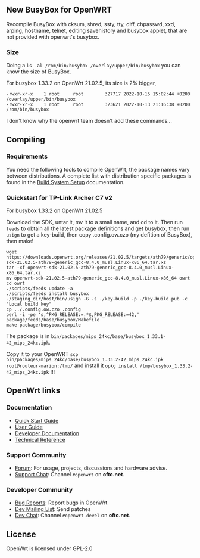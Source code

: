 <!--
Filename: README.md
Author: Olivier Sirol <czo@free.fr>
License: GPL-2.0 (http://www.gnu.org/copyleft)
File Created: nov. 2018
Last Modified: Wednesday 19 October 2022, 18:50
Edit Time: 2:00:44
-->

## New BusyBox for OpenWRT

Recompile BusyBox with
 cksum,
 shred,
 ssty,
 tty,
 diff,
 chpasswd,
 xxd,
 arping,
 hostname,
 telnet,
 editing savehistory
 and busybox applet, that are not provided with openwrt's busybox.

### Size

Doing a `ls -al /rom/bin/busybox /overlay/upper/bin/busybox` you can know the size of BusyBox.

For busybox 1.33.2 on OpenWrt 21.02.5, its size is 2% bigger,

```
-rwxr-xr-x    1 root     root        327717 2022-10-15 15:02:44 +0200 /overlay/upper/bin/busybox
-rwxr-xr-x    1 root     root        323621 2022-10-13 21:16:38 +0200 /rom/bin/busybox

```

I don't know why the openwrt team doesn't add these commands...


## Compiling

### Requirements

You need the following tools to compile OpenWrt, the package names vary between
distributions. A complete list with distribution specific packages is found in
the [Build System Setup](https://openwrt.org/docs/guide-developer/build-system/install-buildsystem)
documentation.


### Quickstart for TP-Link Archer C7 v2

For busybox 1.33.2 on OpenWrt 21.02.5

Download the SDK, untar it, mv it to a small name, and cd to it. Then run `feeds` to obtain all the latest package definitions and get busybox, then run `usign` to get a key-build, then copy .config.ow.czo (my defition of BusyBox), then make!

```
wget https://downloads.openwrt.org/releases/21.02.5/targets/ath79/generic/openwrt-sdk-21.02.5-ath79-generic_gcc-8.4.0_musl.Linux-x86_64.tar.xz
tar -xf openwrt-sdk-21.02.5-ath79-generic_gcc-8.4.0_musl.Linux-x86_64.tar.xz
mv openwrt-sdk-21.02.5-ath79-generic_gcc-8.4.0_musl.Linux-x86_64 owrt
cd owrt
./scripts/feeds update -a
./scripts/feeds install busybox
./staging_dir/host/bin/usign -G -s ./key-build -p ./key-build.pub -c "Local build key"
cp ../.config.ow.czo .config
perl -i -pe 's,^PKG_RELEASE:=.*$,PKG_RELEASE:=42,' package/feeds/base/busybox/Makefile
make package/busybox/compile
```

The package is in `bin/packages/mips_24kc/base/busybox_1.33.1-42_mips_24kc.ipk`.

Copy it to your OpenWRT
 `scp bin/packages/mips_24kc/base/busybox_1.33.2-42_mips_24kc.ipk root@routeur-marion:/tmp/`
and install it
 `opkg install /tmp/busybox_1.33.2-42_mips_24kc.ipk`
  !!!

## OpenWrt links

### Documentation

* [Quick Start Guide](https://openwrt.org/docs/guide-quick-start/start)
* [User Guide](https://openwrt.org/docs/guide-user/start)
* [Developer Documentation](https://openwrt.org/docs/guide-developer/start)
* [Technical Reference](https://openwrt.org/docs/techref/start)

### Support Community

* [Forum](https://forum.openwrt.org): For usage, projects, discussions and hardware advise.
* [Support Chat](https://webchat.oftc.net/#openwrt): Channel `#openwrt` on **oftc.net**.

### Developer Community

* [Bug Reports](https://bugs.openwrt.org): Report bugs in OpenWrt
* [Dev Mailing List](https://lists.openwrt.org/mailman/listinfo/openwrt-devel): Send patches
* [Dev Chat](https://webchat.oftc.net/#openwrt-devel): Channel `#openwrt-devel` on **oftc.net**.

## License

OpenWrt is licensed under GPL-2.0


